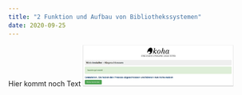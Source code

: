 ```yaml
---
title: "2 Funktion und Aufbau von Bibliothekssystemen"
date: 2020-09-25
---
```


Hier kommt noch Text
<img alt="pwd" src="https://github.com/stemorit/BAIN-Lerntagebuch/blob/master/_posts/Koha_funktioniert.png?raw=true" width="60%"/>
